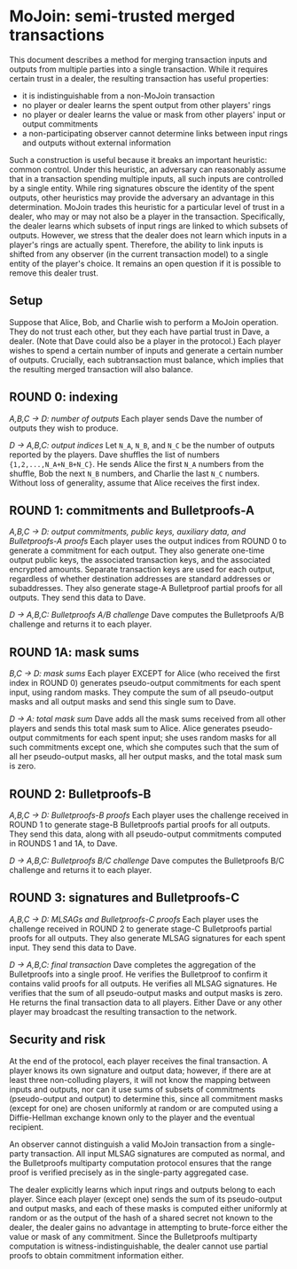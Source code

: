 # MoJoin: semi-trusted merged transactions

This document describes a method for merging transaction inputs and outputs from multiple parties into a single transaction. While it requires certain trust in a dealer, the resulting transaction has useful properties:
- it is indistinguishable from a non-MoJoin transaction
- no player or dealer learns the spent output from other players' rings
- no player or dealer learns the value or mask from other players' input or output commitments
- a non-participating observer cannot determine links between input rings and outputs without external information

Such a construction is useful because it breaks an important heuristic: common control. Under this heuristic, an adversary can reasonably assume that in a transaction spending multiple inputs, all such inputs are controlled by a single entity. While ring signatures obscure the identity of the spent outputs, other heuristics may provide the adversary an advantage in this determination. MoJoin trades this heuristic for a particular level of trust in a dealer, who may or may not also be a player in the transaction. Specifically, the dealer learns which subsets of input rings are linked to which subsets of outputs. However, we stress that the dealer does not learn which inputs in a player's rings are actually spent. Therefore, the ability to link inputs is shifted from any observer (in the current transaction model) to a single entity of the player's choice. It remains an open question if it is possible to remove this dealer trust.


## Setup

Suppose that Alice, Bob, and Charlie wish to perform a MoJoin operation. They do not trust each other, but they each have partial trust in Dave, a dealer. (Note that Dave could also be a player in the protocol.) Each player wishes to spend a certain number of inputs and generate a certain number of outputs. Crucially, each subtransaction must balance, which implies that the resulting merged transaction will also balance.


## ROUND 0: indexing

*A,B,C -> D: number of outputs*
    Each player sends Dave the number of outputs they wish to produce.

*D -> A,B,C: output indices*
    Let `N_A`, `N_B`, and `N_C` be the number of outputs reported by the players. Dave shuffles the list of numbers `{1,2,...,N_A+N_B+N_C}`. He sends Alice the first `N_A` numbers from the shuffle, Bob the next `N_B` numbers, and Charlie the last `N_C` numbers. Without loss of generality, assume that Alice receives the first index.


## ROUND 1: commitments and Bulletproofs-A

*A,B,C -> D: output commitments, public keys, auxiliary data, and Bulletproofs-A proofs*
    Each player uses the output indices from ROUND 0 to generate a commitment for each output. They also generate one-time output public keys, the associated transaction keys, and the associated encrypted amounts. Separate transaction keys are used for each output, regardless of whether destination addresses are standard addresses or subaddresses. They also generate stage-A Bulletproof partial proofs for all outputs. They send this data to Dave.

*D -> A,B,C: Bulletproofs A/B challenge*
    Dave computes the Bulletproofs A/B challenge and returns it to each player.


## ROUND 1A: mask sums

*B,C -> D: mask sums*
    Each player EXCEPT for Alice (who received the first index in ROUND 0) generates pseudo-output commitments for each spent input, using random masks. They compute the sum of all pseudo-output masks and all output masks and send this single sum to Dave.

*D -> A: total mask sum*
    Dave adds all the mask sums received from all other players and sends this total mask sum to Alice. Alice generates pseudo-output commitments for each spent input; she uses random masks for all such commitments except one, which she computes such that the sum of all her pseudo-output masks, all her output masks, and the total mask sum is zero.


## ROUND 2: Bulletproofs-B

*A,B,C -> D: Bulletproofs-B proofs*
    Each player uses the challenge received in ROUND 1 to generate stage-B Bulletproofs partial proofs for all outputs. They send this data, along with all pseudo-output commitments computed in ROUNDS 1 and 1A, to Dave.

*D -> A,B,C: Bulletproofs B/C challenge*
    Dave computes the Bulletproofs B/C challenge and returns it to each player.


## ROUND 3: signatures and Bulletproofs-C

*A,B,C -> D: MLSAGs and Bulletproofs-C proofs*
    Each player uses the challenge received in ROUND 2 to generate stage-C Bulletproofs partial proofs for all outputs. They also generate MLSAG signatures for each spent input. They send this data to Dave.

*D -> A,B,C: final transaction*
    Dave completes the aggregation of the Bulletproofs into a single proof. He verifies the Bulletproof to confirm it contains valid proofs for all outputs. He verifies all MLSAG signatures. He verifies that the sum of all pseudo-output masks and output masks is zero. He returns the final transaction data to all players. Either Dave or any other player may broadcast the resulting transaction to the network.


## Security and risk
At the end of the protocol, each player receives the final transaction. A player knows its own signature and output data; however, if there are at least three non-colluding players, it will not know the mapping between inputs and outputs, nor can it use sums of subsets of commitments (pseudo-output and output) to determine this, since all commitment masks (except for one) are chosen uniformly at random or are computed using a Diffie-Hellman exchange known only to the player and the eventual recipient.

An observer cannot distinguish a valid MoJoin transaction from a single-party transaction. All input MLSAG signatures are computed as normal, and the Bulletproofs multiparty computation protocol ensures that the range proof is verified precisely as in the single-party aggregated case.

The dealer explicitly learns which input rings and outputs belong to each player. Since each player (except one) sends the sum of its pseudo-output and output masks, and each of these masks is computed either uniformly at random or as the output of the hash of a shared secret not known to the dealer, the dealer gains no advantage in attempting to brute-force either the value or mask of any commitment. Since the Bulletproofs multiparty computation is witness-indistinguishable, the dealer cannot use partial proofs to obtain commitment information either.
